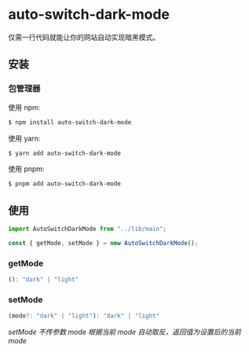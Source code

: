 # auto-switch-dark-mode

仅需一行代码就能让你的网站自动实现暗黑模式。

## 安装

### 包管理器

使用 npm:

```bash
$ npm install auto-switch-dark-mode
```

使用 yarn:

```bash
$ yarn add auto-switch-dark-mode
```

使用 pnpm:

```bash
$ pnpm add auto-switch-dark-mode
```

## 使用

```js
import AutoSwitchDarkMode from "../lib/main";

const { getMode, setMode } = new AutoSwitchDarkMode();
```

### getMode

```ts
(): "dark" | "light"
```

### setMode

```ts
(mode?: "dark" | "light"): "dark" | "light"
```

*setMode 不传参数 mode 根据当前 mode 自动取反，返回值为设置后的当前 mode*
